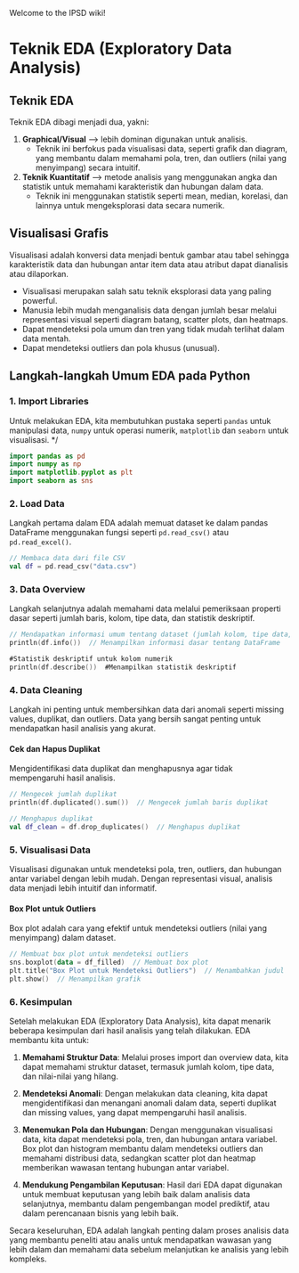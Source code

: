 Welcome to the IPSD wiki!


# Teknik EDA (Exploratory Data Analysis)

## Teknik EDA
Teknik EDA dibagi menjadi dua, yakni:
1. **Graphical/Visual** --> lebih dominan digunakan untuk analisis.
   - Teknik ini berfokus pada visualisasi data, seperti grafik dan diagram, yang membantu dalam memahami pola, tren, dan outliers (nilai yang menyimpang) secara intuitif.
2. **Teknik Kuantitatif** --> metode analisis yang menggunakan angka dan statistik untuk memahami karakteristik dan hubungan dalam data.
   - Teknik ini menggunakan statistik seperti mean, median, korelasi, dan lainnya untuk mengeksplorasi data secara numerik.

## Visualisasi Grafis
Visualisasi adalah konversi data menjadi bentuk gambar atau tabel sehingga karakteristik data dan hubungan antar item data atau atribut dapat dianalisis atau dilaporkan.
- Visualisasi merupakan salah satu teknik eksplorasi data yang paling powerful.
- Manusia lebih mudah menganalisis data dengan jumlah besar melalui representasi visual seperti diagram batang, scatter plots, dan heatmaps.
- Dapat mendeteksi pola umum dan tren yang tidak mudah terlihat dalam data mentah.
- Dapat mendeteksi outliers dan pola khusus (unusual).

## Langkah-langkah Umum EDA pada Python

### 1. Import Libraries
Untuk melakukan EDA, kita membutuhkan pustaka seperti `pandas` untuk manipulasi data, `numpy` untuk operasi numerik, `matplotlib` dan `seaborn` untuk visualisasi.
*/

```kotlin
import pandas as pd
import numpy as np
import matplotlib.pyplot as plt
import seaborn as sns
```

### 2. Load Data
Langkah pertama dalam EDA adalah memuat dataset ke dalam pandas DataFrame menggunakan fungsi seperti `pd.read_csv()` atau `pd.read_excel()`.

```kotlin
// Membaca data dari file CSV
val df = pd.read_csv("data.csv")
```
### 3. Data Overview
Langkah selanjutnya adalah memahami data melalui pemeriksaan properti dasar seperti jumlah baris, kolom, tipe data, dan statistik deskriptif.

```kotlin
// Mendapatkan informasi umum tentang dataset (jumlah kolom, tipe data, dll.)
println(df.info())  // Menampilkan informasi dasar tentang DataFrame

#Statistik deskriptif untuk kolom numerik
println(df.describe())  #Menampilkan statistik deskriptif
```

### 4. Data Cleaning
Langkah ini penting untuk membersihkan data dari anomali seperti missing values, duplikat, dan outliers. Data yang bersih sangat penting untuk mendapatkan hasil analisis yang akurat.

#### Cek dan Hapus Duplikat
Mengidentifikasi data duplikat dan menghapusnya agar tidak mempengaruhi hasil analisis.

```kotlin
// Mengecek jumlah duplikat
println(df.duplicated().sum())  // Mengecek jumlah baris duplikat

// Menghapus duplikat
val df_clean = df.drop_duplicates()  // Menghapus duplikat
```

### 5. Visualisasi Data
Visualisasi digunakan untuk mendeteksi pola, tren, outliers, dan hubungan antar variabel dengan lebih mudah. Dengan representasi visual, analisis data menjadi lebih intuitif dan informatif.

#### Box Plot untuk Outliers
Box plot adalah cara yang efektif untuk mendeteksi outliers (nilai yang menyimpang) dalam dataset.

```kotlin
// Membuat box plot untuk mendeteksi outliers
sns.boxplot(data = df_filled)  // Membuat box plot
plt.title("Box Plot untuk Mendeteksi Outliers")  // Menambahkan judul
plt.show()  // Menampilkan grafik
```
### 6. Kesimpulan
Setelah melakukan EDA (Exploratory Data Analysis), kita dapat menarik beberapa kesimpulan dari hasil analisis yang telah dilakukan. EDA membantu kita untuk:

1. **Memahami Struktur Data**: Melalui proses import dan overview data, kita dapat memahami struktur dataset, termasuk jumlah kolom, tipe data, dan nilai-nilai yang hilang.

2. **Mendeteksi Anomali**: Dengan melakukan data cleaning, kita dapat mengidentifikasi dan menangani anomali dalam data, seperti duplikat dan missing values, yang dapat mempengaruhi hasil analisis.

3. **Menemukan Pola dan Hubungan**: Dengan menggunakan visualisasi data, kita dapat mendeteksi pola, tren, dan hubungan antara variabel. Box plot dan histogram membantu dalam mendeteksi outliers dan memahami distribusi data, sedangkan scatter plot dan heatmap memberikan wawasan tentang hubungan antar variabel.

4. **Mendukung Pengambilan Keputusan**: Hasil dari EDA dapat digunakan untuk membuat keputusan yang lebih baik dalam analisis data selanjutnya, membantu dalam pengembangan model prediktif, atau dalam perencanaan bisnis yang lebih baik.

Secara keseluruhan, EDA adalah langkah penting dalam proses analisis data yang membantu peneliti atau analis untuk mendapatkan wawasan yang lebih dalam dan memahami data sebelum melanjutkan ke analisis yang lebih kompleks.


